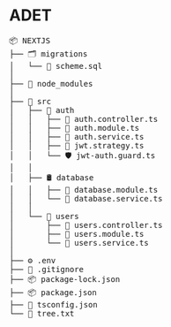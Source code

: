 # ADET

<div>
<pre>
📦 NEXTJS
├── 🗂️ migrations
│   └── 📄 scheme.sql
│
├── 📁 node_modules
│
├── 📁 src
│   ├── 🔐 auth
│   │   ├── 📄 auth.controller.ts
│   │   ├── 📄 auth.module.ts
│   │   ├── 📄 auth.service.ts
│   │   ├── 🔑 jwt.strategy.ts
│   │   └── 🛡️ jwt-auth.guard.ts
│   │
│   ├── 🛢 database
│   │   ├── 📄 database.module.ts
│   │   └── 📄 database.service.ts
│   │
│   └── 👤 users
│       ├── 📄 users.controller.ts
│       ├── 📄 users.module.ts
│       └── 📄 users.service.ts
│
├── ⚙️ .env
├── 🙈 .gitignore
├── 📦 package-lock.json
├── 📦 package.json
├── 🧾 tsconfig.json
└── 🌳 tree.txt
</pre>
</div>
